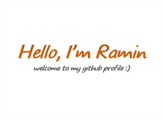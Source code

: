 <img align="center" width="600px" src="https://github.com/RaminHaghi/RaminHaghi/blob/main/Untitled-1.png?raw=true"/>
